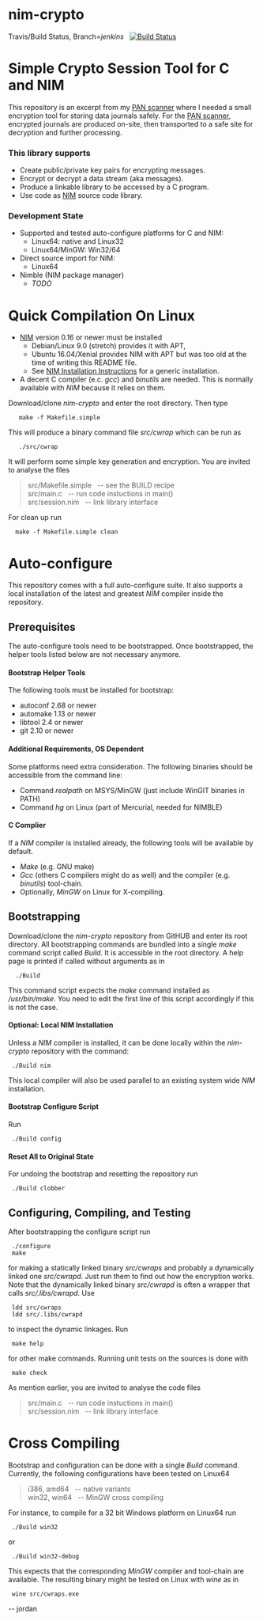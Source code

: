 # nim-crypto

Travis/Build Status, Branch=*jenkins* &nbsp; [![Build Status](https://travis-ci.org/mjfh/nim-crypto.svg?branch=jenkins)](https://travis-ci.org/mjfh/nim-crypto)

# Simple Crypto Session Tool for C and NIM

This repository is an excerpt from my
[PAN scanner](//mjh-it.com/post/deadpan-tooling)
where I needed a small encryption tool for storing data journals safely.
For the [PAN scanner](//mjh-it.com/post/deadpan-tooling), encrypted
journals are produced on-site, then transported to a safe site for decryption
and further processing.

### This library supports

 * Create public/private key pairs for encrypting messages.
 * Encrypt or decrypt a data stream (aka messages).
 * Produce a linkable library to be accessed by a C program.
 * Use code as [NIM](//nim-lang.org) source code library.

### Development State

 * Supported and tested auto-configure platforms for C and NIM:
   + Linux64: native and Linux32
   + Linux64/MinGW: Win32/64
 * Direct source import for NIM:
   + Linux64
 * Nimble (NIM package manager)
   + *TODO*
   
# Quick Compilation On Linux

 * [NIM](//nim-lang.org) version 0.16 or newer must be installed
   + Debian/Linux 9.0 (stretch) provides it with APT,
   + Ubuntu 16.04/Xenial provides NIM with APT but was too old
     at the time of writing this README file.
   + See [NIM Installation Instructions](//nim-lang.org/download.html)
     for a generic installation.
 * A decent C compiler (e.c. *gcc*) and *binutils* are needed. This is
   normally available with *NIM* because it relies on them.
 
 Download/clone *nim-crypto* and enter the root directory. Then type
 
       make -f Makefile.simple
	   
 This will produce a binary command file *src/cwrap* which can
 be run as

       ./src/cwrap
	   
It will perform some simple key generation and encryption. You are
invited to analyse the files
 
> src/Makefile.simple &nbsp; -- see the BUILD recipe<br>
> src/main.c          &nbsp; -- run code instuctions in main()<br>
> src/session.nim     &nbsp; -- link library interface<br>

For clean up run

      make -f Makefile.simple clean

# Auto-configure

This repository comes with a full auto-configure suite. It also supports
a local installation of the latest and greatest *NIM* compiler inside
the repository.

## Prerequisites

The auto-configure tools need to be bootstrapped. Once bootstrapped,
the helper tools listed below are not necessary anymore.

#### Bootstrap Helper Tools

The following tools must be installed for bootstrap:

* autoconf 2.68 or newer
* automake 1.13 or newer
* libtool 2.4 or newer
* git 2.10 or newer

#### Additional Requirements, OS Dependent

Some platforms need extra consideration. The following binaries
should be accessible from the command line:

* Command *realpath* on MSYS/MinGW (just include WinGIT binaries in PATH)
* Command *hg* on Linux (part of Mercurial, needed for NIMBLE)

#### C Complier

If a *NIM* compiler is installed already, the following tools will
be available by default.

* *Make* (e.g. GNU make)
* *Gcc* (others C compilers might do as well) and the
  compiler (e.g. *binutils*) tool-chain.
* Optionally, *MinGW* on Linux for X-compiling.

## Bootstrapping

Download/clone the *nim-crypto* repository from GitHUB and enter its root
directory. All bootstrapping commands are bundled into a single *make*
command script called *Build*. It is accessible in the root
directory. A help page is printed if called without arguments as in

      ./Build

This command script expects the *make* command installed as
*/usr/bin/make*. You need to edit the first line of this script
accordingly if this is not the case.

#### Optional: Local NIM Installation

Unless a *NIM* compiler is installed, it can be done locally within
the *nim-crypto* repository with the command:

     ./Build nim
	 
This local compiler will also be used parallel to an existing system
wide *NIM* installation.

#### Bootstrap Configure Script

Run

     ./Build config

#### Reset All to Original State

For undoing the bootstrap and resetting the repository run

     ./Build clobber

## Configuring, Compiling, and Testing

After bootstrapping the configure script run

     ./configure
	 make

for making a statically linked binary *src/cwraps* and probably a
dynamically linked one *src/cwrapd*. Just run them to find out how the
encryption works. Note that the dynamically linked binary *src/cwrapd*
is often a wrapper that calls *src/.libs/cwrapd*. Use

     ldd src/cwraps
     ldd src/.libs/cwrapd
 
to inspect the dynamic linkages. Run

     make help
	 
for other make commands. Running unit tests on the sources is done with

     make check
	 
As mention earlier, you are invited to analyse the code files
 
> src/main.c          &nbsp; -- run code instuctions in main()<br>
> src/session.nim     &nbsp; -- link library interface<br>

# Cross Compiling

Bootstrap and configuration can be done with a single *Build*
command. Currently, the following configurations have been tested
on Linux64

> i386, amd64     &nbsp; -- native variants<br>
> win32, win64    &nbsp; -- MinGW cross compiling<br>

For instance, to compile for a 32 bit Windows platform on Linux64
run

     ./Build win32
	 
or

     ./Build win32-debug
	 
This expects that the corresponding *MinGW* compiler and tool-chain are
available. The resulting binary might be tested on Linux with *wine* as
in

     wine src/cwraps.exe

-- jordan
